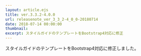 ```yaml
---
layout: article.ejs
title: ver.3.3.2-4.0.0
url: releasenote_ver_3_3_2-4_0_0-20180714
date: 2018-07-14 00:00:00
thumbnail: 
excerpt: スタイルガイドのテンプレートをBootstrap4対応に修正
---
```


スタイルガイドのテンプレートをBootstrap4対応に修正しました。
